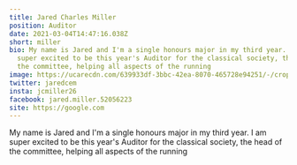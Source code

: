 ```yaml
---
title: Jared Charles Miller
position: Auditor
date: 2021-03-04T14:47:16.038Z
short: miller
bio: My name is Jared and I'm a single honours major in my third year. I am
  super excited to be this year's Auditor for the classical society, the head of
  the committee, helping all aspects of the running
image: https://ucarecdn.com/639933df-3bbc-42ea-8070-465728e94251/-/crop/688x458/0,165/-/preview/
twitter: jaredcem
insta: jcmiller26
facebook: jared.miller.52056223
site: https://google.com
---
```

My name is Jared and I'm a single honours major in my third year. I am super excited to be this year's Auditor for the classical society, the head of the committee, helping all aspects of the running